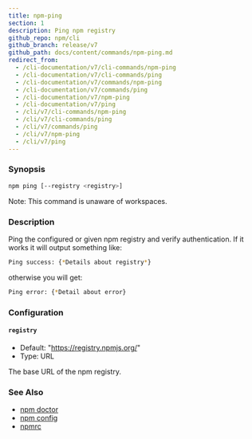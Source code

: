 ```yaml
---
title: npm-ping
section: 1
description: Ping npm registry
github_repo: npm/cli
github_branch: release/v7
github_path: docs/content/commands/npm-ping.md
redirect_from:
  - /cli-documentation/v7/cli-commands/npm-ping
  - /cli-documentation/v7/cli-commands/ping
  - /cli-documentation/v7/commands/npm-ping
  - /cli-documentation/v7/commands/ping
  - /cli-documentation/v7/npm-ping
  - /cli-documentation/v7/ping
  - /cli/v7/cli-commands/npm-ping
  - /cli/v7/cli-commands/ping
  - /cli/v7/commands/ping
  - /cli/v7/npm-ping
  - /cli/v7/ping
---
```


### Synopsis

```bash
npm ping [--registry <registry>]
```

Note: This command is unaware of workspaces.

### Description

Ping the configured or given npm registry and verify authentication. If it works it will output something like:

```bash
Ping success: {*Details about registry*}
```

otherwise you will get:

```bash
Ping error: {*Detail about error}
```

### Configuration


#### `registry`

- Default: "https://registry.npmjs.org/"
- Type: URL

The base URL of the npm registry.



### See Also

- [npm doctor](/cli/v7/commands/npm-doctor)
- [npm config](/cli/v7/commands/npm-config)
- [npmrc](/cli/v7/configuring-npm/npmrc)
